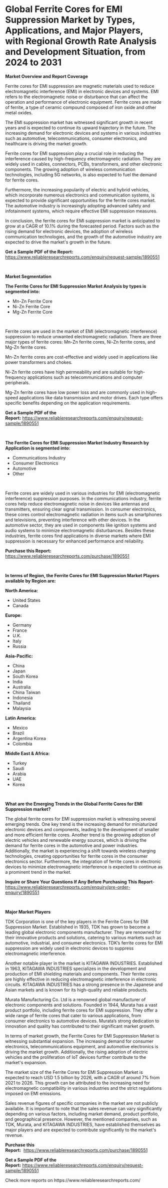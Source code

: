 <p><h1>Global Ferrite Cores for EMI Suppression Market by Types, Applications, and Major Players, with Regional Growth Rate Analysis and Development Situation, from 2024 to 2031</h1></p><p><strong>Market Overview and Report Coverage</strong></p>
<p><p>Ferrite cores for EMI suppression are magnetic materials used to reduce electromagnetic interference (EMI) in electronic devices and systems. EMI refers to the electromagnetic noise or disturbance that can affect the operation and performance of electronic equipment. Ferrite cores are made of ferrite, a type of ceramic compound composed of iron oxide and other metal oxides.</p><p>The EMI suppression market has witnessed significant growth in recent years and is expected to continue its upward trajectory in the future. The increasing demand for electronic devices and systems in various industries such as automotive, telecommunications, consumer electronics, and healthcare is driving the market growth.</p><p>Ferrite cores for EMI suppression play a crucial role in reducing the interference caused by high-frequency electromagnetic radiation. They are widely used in cables, connectors, PCBs, transformers, and other electronic components. The growing adoption of wireless communication technologies, including 5G networks, is also expected to fuel the demand for ferrite cores.</p><p>Furthermore, the increasing popularity of electric and hybrid vehicles, which incorporate numerous electronics and communication systems, is expected to provide significant opportunities for the ferrite cores market. The automotive industry is increasingly adopting advanced safety and infotainment systems, which require effective EMI suppression measures.</p><p>In conclusion, the ferrite cores for EMI suppression market is anticipated to grow at a CAGR of 10.1% during the forecasted period. Factors such as the rising demand for electronic devices, the adoption of wireless communication technologies, and the growth of the automotive industry are expected to drive the market's growth in the future.</p></p>
<p><strong>Get a Sample PDF of the Report:</strong> <a href="https://www.reliableresearchreports.com/enquiry/request-sample/1890551">https://www.reliableresearchreports.com/enquiry/request-sample/1890551</a></p>
<p>&nbsp;</p>
<p><strong>Market Segmentation</strong></p>
<p><strong>The Ferrite Cores for EMI Suppression Market Analysis by types is segmented into:</strong></p>
<p><ul><li>Mn-Zn Ferrite Core</li><li>Ni-Zn Ferrite Core</li><li>Mg-Zn Ferrite Core</li></ul></p>
<p>&nbsp;</p>
<p><p>Ferrite cores are used in the market of EMI (electromagnetic interference) suppression to reduce unwanted electromagnetic radiation. There are three major types of ferrite cores: Mn-Zn ferrite cores, Ni-Zn ferrite cores, and Mg-Zn ferrite cores. </p><p>Mn-Zn ferrite cores are cost-effective and widely used in applications like power transformers and chokes. </p><p>Ni-Zn ferrite cores have high permeability and are suitable for high-frequency applications such as telecommunications and computer peripherals. </p><p>Mg-Zn ferrite cores have low power loss and are commonly used in high-speed applications like data transmission and motor drives. Each type offers specific benefits depending on the application requirements.</p></p>
<p><strong>Get a Sample PDF of the Report:</strong>&nbsp;<a href="https://www.reliableresearchreports.com/enquiry/request-sample/1890551">https://www.reliableresearchreports.com/enquiry/request-sample/1890551</a></p>
<p>&nbsp;</p>
<p><strong>The Ferrite Cores for EMI Suppression Market Industry Research by Application is segmented into:</strong></p>
<p><ul><li>Communications Industry</li><li>Consumer Electronics</li><li>Automotive</li><li>Other</li></ul></p>
<p>&nbsp;</p>
<p><p>Ferrite cores are widely used in various industries for EMI (electromagnetic interference) suppression purposes. In the communications industry, ferrite cores help reduce electromagnetic noise in devices like antennas and transmitters, ensuring clear signal transmission. In consumer electronics, these cores control electromagnetic radiation in items such as smartphones and televisions, preventing interference with other devices. In the automotive sector, they are used in components like ignition systems and audio systems to minimize electromagnetic disturbances. Besides these industries, ferrite cores find applications in diverse markets where EMI suppression is necessary for enhanced performance and reliability.</p></p>
<p><strong>Purchase this Report:</strong>&nbsp; <a href="https://www.reliableresearchreports.com/purchase/1890551">https://www.reliableresearchreports.com/purchase/1890551</a></p>
<p>&nbsp;</p>
<p><strong>In terms of Region, the Ferrite Cores for EMI Suppression Market Players available by Region are:</strong></p>
<p>
    <p> <strong> North America: </strong>
        <ul>
            <li>United States</li>
            <li>Canada</li>
        </ul>
        </p> 
    <p> <strong> Europe: </strong>
        <ul>
            <li>Germany</li>
            <li>France</li>
            <li>U.K.</li>
            <li>Italy</li>
            <li>Russia</li>
        </ul>
        </p> 
    <p> <strong> Asia-Pacific: </strong>
        <ul>
            <li>China</li>
            <li>Japan</li>
            <li>South Korea</li>
            <li>India</li>
            <li>Australia</li>
            <li>China Taiwan</li>
            <li>Indonesia</li>
            <li>Thailand</li>
            <li>Malaysia</li>
        </ul>
        </p> 
    <p> <strong> Latin America: </strong>
        <ul>
            <li>Mexico</li>
            <li>Brazil</li>
            <li>Argentina Korea</li>
            <li>Colombia</li>
        </ul>
        </p> 
    <p> <strong> Middle East & Africa: </strong>
        <ul>
            <li>Turkey</li>
            <li>Saudi</li>
            <li>Arabia</li>
            <li>UAE</li>
            <li>Korea</li>
        </ul>
    </p>
    </p>
<p>&nbsp;</p>
<p><strong>What are the Emerging Trends in the Global Ferrite Cores for EMI Suppression market?</strong></p>
<p><p>The global ferrite cores for EMI suppression market is witnessing several emerging trends. One key trend is the increasing demand for miniaturized electronic devices and components, leading to the development of smaller and more efficient ferrite cores. Another trend is the growing adoption of electric vehicles and renewable energy sources, which is driving the demand for ferrite cores in the automotive and power industries. Additionally, the market is experiencing a shift towards wireless charging technologies, creating opportunities for ferrite cores in the consumer electronics sector. Furthermore, the integration of ferrite cores in electronic devices to minimize electromagnetic interference is expected to continue as a prominent trend in the market.</p></p>
<p><strong>Inquire or Share Your Questions If Any Before Purchasing This Report</strong>- <a href="https://www.reliableresearchreports.com/enquiry/pre-order-enquiry/1890551">https://www.reliableresearchreports.com/enquiry/pre-order-enquiry/1890551</a></p>
<p>&nbsp;</p>
<p><strong>Major Market Players</strong></p>
<p><p>TDK Corporation is one of the key players in the Ferrite Cores for EMI Suppression Market. Established in 1935, TDK has grown to become a leading global electronic components manufacturer. They are renowned for their innovative products and solutions, catering to various markets such as automotive, industrial, and consumer electronics. TDK’s ferrite cores for EMI suppression are widely used in electronic devices to suppress electromagnetic interference.</p><p>Another notable player in the market is KITAGAWA INDUSTRIES. Established in 1963, KITAGAWA INDUSTRIES specializes in the development and production of EMI shielding materials and components. Their ferrite cores are highly effective in reducing electromagnetic interference in electronic circuits. KITAGAWA INDUSTRIES has a strong presence in the Japanese and Asian markets and is known for its high-quality and reliable products.</p><p>Murata Manufacturing Co. Ltd is a renowned global manufacturer of electronic components and solutions. Founded in 1944, Murata has a vast product portfolio, including ferrite cores for EMI suppression. They offer a wide range of ferrite cores that cater to various applications, from consumer electronics to automotive devices. Murata’s strong dedication to innovation and quality has contributed to their significant market growth.</p><p>In terms of market growth, the Ferrite Cores for EMI Suppression Market is witnessing substantial expansion. The increasing demand for consumer electronics, telecommunications equipment, and automotive electronics is driving the market growth. Additionally, the rising adoption of electric vehicles and the proliferation of IoT devices further contribute to the market's expansion.</p><p>The market size of the Ferrite Cores for EMI Suppression Market is expected to reach USD 1.5 billion by 2026, with a CAGR of around 7% from 2021 to 2026. This growth can be attributed to the increasing need for electromagnetic compatibility in various industries and the strict regulations imposed on EMI emissions.</p><p>Sales revenue figures of specific companies in the market are not publicly available. It is important to note that the sales revenue can vary significantly depending on various factors, including market demand, product portfolio, and geographical presence. However, the mentioned companies, such as TDK, Murata, and KITAGAWA INDUSTRIES, have established themselves as major players and are expected to contribute significantly to the market's revenue.</p></p>
<p><strong>Purchase this Report:</strong>&nbsp;&nbsp;<a href="https://www.reliableresearchreports.com/purchase/1890551">https://www.reliableresearchreports.com/purchase/1890551</a></p>
<p></p>
<p><strong>Get a Sample PDF of the Report:</strong>&nbsp;<a href="https://www.reliableresearchreports.com/enquiry/request-sample/1890551">https://www.reliableresearchreports.com/enquiry/request-sample/1890551</a></p>
<p>Check more reports on https://www.reliableresearchreports.com/</p>
